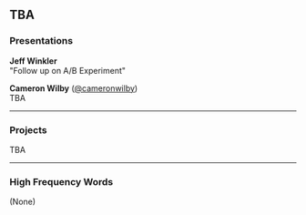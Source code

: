 ## TBA

### Presentations
**Jeff Winkler**<br />
"Follow up on A/B Experiment"

**Cameron Wilby** ([@cameronwilby](https://www.twitter.com/cameronwilby))<br />
TBA

<hr />

### Projects
TBA

<hr />

### High Frequency Words
(None)